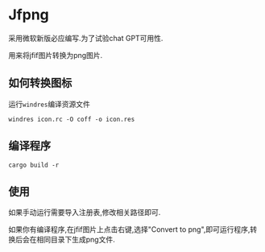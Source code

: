 # Jfpng

采用微软新版必应编写.为了试验chat GPT可用性.

用来将jfif图片转换为png图片.

## 如何转换图标
运行`windres`编译资源文件
```
windres icon.rc -O coff -o icon.res
```
## 编译程序
```
cargo build -r
```

## 使用
如果手动运行需要导入注册表,修改相关路径即可.

如果你有编译程序,在jfif图片上点击右键,选择"Convert to png",即可运行程序,转换后会在相同目录下生成png文件.